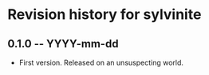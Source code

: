 # Revision history for sylvinite

## 0.1.0 -- YYYY-mm-dd

* First version. Released on an unsuspecting world.
